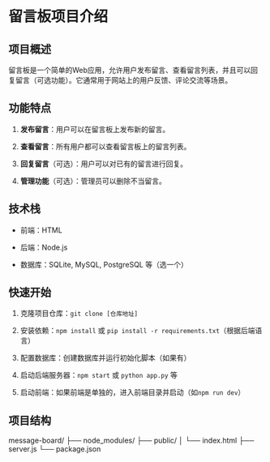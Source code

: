 # 留言板项目介绍

## 项目概述

留言板是一个简单的Web应用，允许用户发布留言、查看留言列表，并且可以回复留言（可选功能）。它通常用于网站上的用户反馈、评论交流等场景。

## 功能特点

1. **发布留言**：用户可以在留言板上发布新的留言。

2. **查看留言**：所有用户都可以查看留言板上的留言列表。

3. **回复留言**（可选）：用户可以对已有的留言进行回复。

4. **管理功能**（可选）：管理员可以删除不当留言。

## 技术栈

- 前端：HTML

- 后端：Node.js

- 数据库：SQLite, MySQL, PostgreSQL 等（选一个）

## 快速开始

1. 克隆项目仓库：`git clone [仓库地址]`

2. 安装依赖：`npm install` 或 `pip install -r requirements.txt`（根据后端语言）

3. 配置数据库：创建数据库并运行初始化脚本（如果有）

4. 启动后端服务器：`npm start` 或 `python app.py` 等

5. 启动前端：如果前端是单独的，进入前端目录并启动（如`npm run dev`）

## 项目结构
message-board/
├── node_modules/
├── public/
│   └── index.html
├── server.js
└── package.json
